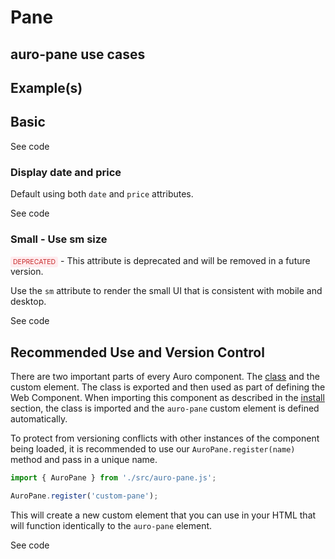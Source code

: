 <!--
The index.md file is a compiled document. No edits should be made directly to this file.
README.md is created by running `npm run build:docs`.
This file is generated based on a template fetched from `./docs/partials/index.md`
-->

# Pane

<!-- AURO-GENERATED-CONTENT:START (FILE:src=../docs/partials/description.md) -->
<!-- AURO-GENERATED-CONTENT:END -->

## auro-pane use cases

<!-- AURO-GENERATED-CONTENT:START (FILE:src=../docs/partials/useCases.md) -->
<!-- AURO-GENERATED-CONTENT:END -->

## Example(s)

## Basic

<div class="exampleWrapper">
  <!-- AURO-GENERATED-CONTENT:START (FILE:src=../apiExamples/basic.html) -->
  <!-- AURO-GENERATED-CONTENT:END -->
</div>

<auro-accordion alignRight>
  <span slot="trigger">See code</span>

<!-- AURO-GENERATED-CONTENT:START (CODE:src=../apiExamples/basic.html) -->
<!-- AURO-GENERATED-CONTENT:END -->

</auro-accordion>

### Display date and price

Default using both `date` and `price` attributes.

<div class="exampleWrapper">
  <!-- AURO-GENERATED-CONTENT:START (FILE:src=../apiExamples/dateAndPrice.html) -->
  <!-- AURO-GENERATED-CONTENT:END -->
</div>

<auro-accordion alignRight>
  <span slot="trigger">See code</span>

<!-- AURO-GENERATED-CONTENT:START (CODE:src=../apiExamples/dateAndPrice.html) -->
<!-- AURO-GENERATED-CONTENT:END -->

</auro-accordion>

### Small - Use sm size

<span style="background-color: #ffebee; color: #c62828; padding: 2px 4px; border-radius: 3px; font-size: 0.75em;">DEPRECATED</span> - This attribute is deprecated and will be removed in a future version.

Use the `sm` attribute to render the small UI that is consistent with mobile and desktop.

<div class="exampleWrapper">
  <!-- AURO-GENERATED-CONTENT:START (FILE:src=../apiExamples/small.html) -->
  <!-- AURO-GENERATED-CONTENT:END -->
</div>

<auro-accordion alignRight>
  <span slot="trigger">See code</span>

<!-- AURO-GENERATED-CONTENT:START (CODE:src=../apiExamples/small.html) -->
<!-- AURO-GENERATED-CONTENT:END -->

</auro-accordion>

## Recommended Use and Version Control

There are two important parts of every Auro component. The <a href="https://developer.mozilla.org/en-US/docs/Web/JavaScript/Reference/Classes">class</a> and the custom element. The class is exported and then used as part of defining the Web Component. When importing this component as described in the <a href="#install">install</a> section, the class is imported and the `auro-pane` custom element is defined automatically.

To protect from versioning conflicts with other instances of the component being loaded, it is recommended to use our `AuroPane.register(name)` method and pass in a unique name.

```js
import { AuroPane } from './src/auro-pane.js';

AuroPane.register('custom-pane');
```

This will create a new custom element that you can use in your HTML that will function identically to the `auro-pane` element.

<div class="exampleWrapper">
  <!-- AURO-GENERATED-CONTENT:START (FILE:src=../apiExamples/customRegistration.html) -->
  <!-- AURO-GENERATED-CONTENT:END -->
</div>

<auro-accordion alignRight>
  <span slot="trigger">See code</span>

<!-- AURO-GENERATED-CONTENT:START (CODE:src=../apiExamples/customRegistration.html) -->
<!-- AURO-GENERATED-CONTENT:END -->

</auro-accordion>
